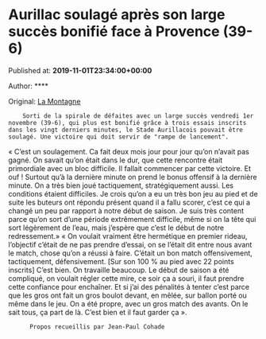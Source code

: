 
# Aurillac soulagé après son large succès bonifié face à Provence (39-6)

Published at: **2019-11-01T23:34:00+00:00**

Author: ****

Original: [La Montagne](https://www.lamontagne.fr/aurillac-15000/sports/aurillac-soulage-apres-son-large-succes-bonifie-face-a-provence-39-6_13675992/)


        Sorti de la spirale de défaites avec un large succès vendredi 1er novembre (39-6), qui plus est bonifié grâce à trois essais inscrits dans les vingt derniers minutes, le Stade Aurillacois pouvait être soulagé. Une victoire qui doit servir de "rampe de lancement".
      
« C’est un soulagement. Ca fait deux mois jour pour jour qu’on n’avait pas gagné. On savait qu’on était dans le dur, que cette rencontre était primordiale avec un bloc difficile. Il fallait commencer par cette victoire. Et ouf ! Surtout qu’à la dernière minute on prend le bonus offensif à la dernière minute. On a très bien joué tactiquement, stratégiquement aussi. Les conditions étaient difficiles. Je crois qu’on a eu un très bon jeu au pied et de suite les buteurs ont répondu présent quand il a fallu scorer, c’est ce qui a changé un peu par rapport à notre début de saison. Je suis très content parce qu’on sort d’une période extrêmement difficile, même si on la tête qui sort légèrement de l’eau, mais j’espère que c’est le début de notre redressement.»
« On voulait vraiment être hermétique en premier rideau, l’objectif c’était de ne pas prendre d’essai, on se l’était dit entre nous avant le match, chose qu’on a réussi à faire. C’était un bon match offensivement, tactiquement, défensivement. [Sur son 100 % au pied avec 22 points inscrits] C’est bien. On travaille beaucoup. Le début de saison a été compliqué, on voulait régler cette mire, ce soir ça a souri, il faut prendre cette confiance pour enchaîner. Et si j’ai des pénalités à tenter c’est parce que les gros ont fait un gros boulot devant, en mêlée, sur ballon porté ou même dans le jeu. On a été propre, avec un gros match des avants. On le sait tous, ça part de là. C’est bien et il faut garder ça ». 

        
          Propos recueillis par Jean-Paul Cohade
        
      
